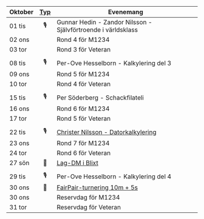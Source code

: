 |Oktober|[Typ](Kalender/Typ)|Evenemang|
|-|:-:|-|
|01 tis|🎙️|Gunnar Hedin - Zandor Nilsson - Självförtroende i världsklass|
|02 ons||Rond 4 för M1234|
|03 tor||Rond 3 för Veteran|
| | | |
|08 tis|🎙️|Per-Ove Hesselborn - Kalkylering del 3|
|09 ons||Rond 5 för M1234|
|10 tor||Rond 4 för Veteran|
| | | |
|15 tis|🎙️|Per Söderberg - Schackfilateli|
|16 ons||Rond 6 för M1234|
|17 tor||Rond 5 för Veteran|
| | | |
|22 tis|🎙️|[Christer Nilsson - Datorkalkylering](../../Xperiment/Föredrag/Datorkalkylering)|
|23 ons||Rond 7 för M1234|
|24 tor||Rond 6 för Veteran|
|27 sön|📩|[Lag-DM i Blixt](https://www.stockholmsschack.se/wp-content/uploads/2024/07/Inbjudan_Lag_DM_blixt_2024.pdf)|
| | | |
|29 tis|🎙️|Per-Ove Hesselborn - Kalkylering del 4|
|30 ons|📩|[FairPair-turnering 10m + 5s](https://www.seniorschackstockholm.se/htmfiler/FairPair_Inbjudan_2.pdf)|
|30 ons||Reservdag för M1234|
|31 tor||Reservdag för Veteran|


